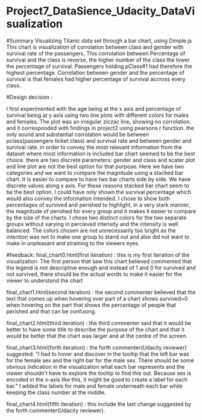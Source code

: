 # Project7_DataSience_Udacity_DataVisualization
#Summary
Visualizing Titanic data set through a bar chart, using Dimple.js 
This chart is visualization of corrolation between class and gender with survival rate of the passengers.
This corrolation between Percentage of survival and the class is reverse, the higher number of the class the lower the percentage of survival. Passengers holding pClass#1 had therefore the  highest percentage. Corrolation between gender and the percentage of survival is that females had higher percentage of survival accross every class.

#Design decision :

I first experimented with the age being at the x axis and percentage of survival being at y axis using two line plots with different colors for males and females. The plot was an irregular ziczac line, showing no corrolation. and it corresponded with findings in project2 using pearsons r function. the only sound and substantial corrolation would be between pclass(passengers ticket class) and survival rate and between gender and survival rate. in order to convey the most relevant information from the dataset where most information is included bar chart seemed to be the best choice. there are two discrete parameters: gender and class and scater plot and line plot are not the best option for that purpose.
Here we have two categories and we want to compare the magnitude using a stacked bar chart. It is easier to compare to have two bar charts side by side. We have discrete values along x axis. For these reasons stacked bar chart seem to be the best option. I could have only shown the survival percentage which would also convey the information intended. I chose to show both percentages of survived and perished to highlight, in a very stark manner, the magnitude of perished for every group and it makes it easier to compare by the size of the charts. 
I chose two distinct colors for the two separate groups without varying in percieved intensity and the intensity is well balanced. The colors chosen are not unnecessarily too bright as the intention was not to make one group to stand out and also did not want to make in unpleasant and straining to the viewers eyes. 


#feedback:
final_chart0.html(first iteration) : this is my first iteration of the visualization. The first person that saw this chart believed commented that the legend is not descriptive enough and instead of 1 and 0 for survived and not survived, there should be the actual words to make it easier for the viewer to understand the chart

final_chart1.html(second iteration) : the second commenter believed that the text that comes up when hovering over part of a chart shows survived=0 when hovering on the part that shows the percentage of people that perished and that can be confusing.

final_chart2.html(third iteration) : the third commenter said that it would be better to have some title to describe the purpose of the chart and that it would be better that the chart was larger and at the centre of the screen.

final_chart3.html(forth iteration) : the forth commenter(Udacity reviewer) suggested:  "I had to hover and discover in the tooltip that the left bar was for the female sex and the right bar for the male sex. There should be some obvious indication in the visualization what each bar represents and the viewer shouldn't have to explore the tooltip to find this out. Because sex is encoded in the x-axis like this, it might be good to create a label for each bar." I added the labels for male and female underneath each bar while keeping the class number at the middle.

final_chart4.html(fifth iteration) : this include the last change suggested by the forth commenter(Udacity reviewer).
